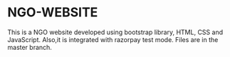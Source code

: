 # NGO-WEBSITE
This is a NGO  website developed using bootstrap library, HTML, CSS and JavaScript. Also,it is integrated with razorpay test mode. Files are in the master branch.
